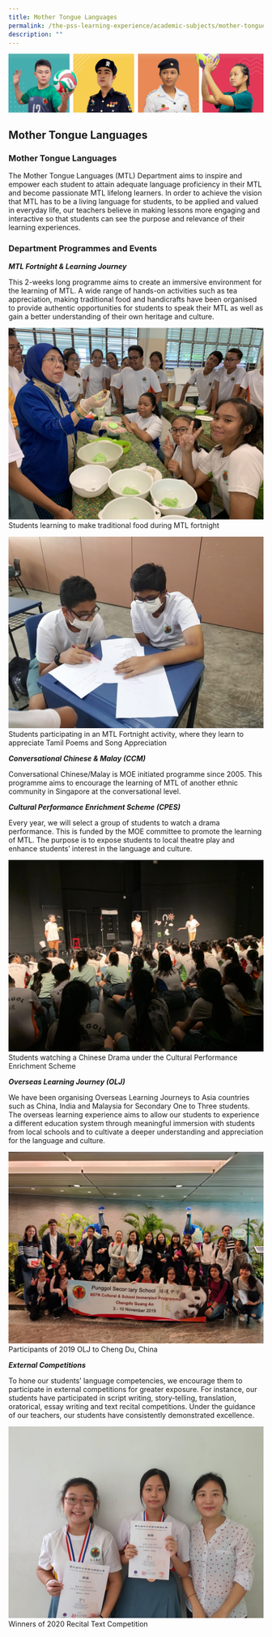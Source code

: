 ```yaml
---
title: Mother Tongue Languages
permalink: /the-pss-learning-experience/academic-subjects/mother-tongue-languages/
description: ""
---
```


![](/images/Our%20School/subbanner.jpg)

## Mother Tongue Languages

### Mother Tongue Languages


The Mother Tongue Languages (MTL) Department aims to inspire and empower each student to attain adequate language proficiency in their MTL and become passionate MTL lifelong learners. In order to achieve the vision that MTL has to be a living language for students, to be applied and valued in everyday life, our teachers believe in making lessons more engaging and interactive so that students can see the purpose and relevance of their learning experiences.

  

### Department Programmes and Events


  

**_MTL Fortnight & Learning Journey_**

  

This 2-weeks long programme aims to create an immersive environment for the learning of MTL. A wide range of hands-on activities such as tea appreciation, making traditional food and handicrafts have been organised to provide authentic opportunities for students to speak their MTL as well as gain a better understanding of their own heritage and culture.


![](/images/Academic%20Subjects/Mother%20Tongue%20Languages/Students%20learning%20to%20make%20traditional%20food%20during%20MTL%20fortnight.jpg)
Students learning to make traditional food during MTL fortnight

![](/images/Academic%20Subjects/Mother%20Tongue%20Languages/Tamil%20Poems%20and%20Song%20Appereciation_MTL%20Fortnight.jpeg)
Students participating in an MTL Fortnight activity, where they learn to appreciate Tamil Poems and Song Appreciation

**_Conversational Chinese & Malay (CCM)_**

  

Conversational Chinese/Malay is MOE initiated programme since 2005. This programme aims to encourage the learning of MTL of another ethnic community in Singapore at the conversational level.

  

  

**_Cultural Performance Enrichment Scheme (CPES)_**

  

Every year, we will select a group of students to watch a drama performance. This is funded by the MOE committee to promote the learning of MTL. The purpose is to expose students to local theatre play and enhance students’ interest in the language and culture.

![](/images/Academic%20Subjects/Mother%20Tongue%20Languages/Students%20watching%20a%20Chinese%20Drama%20under%20the%20Cultural%20Performance%20Enrichment%20Scheme.jpg)
Students watching a Chinese Drama under the Cultural Performance Enrichment Scheme


**_Overseas Learning Journey (OLJ)_**

  

We have been organising Overseas Learning Journeys to Asia countries such as China, India and Malaysia for Secondary One to Three students. The overseas learning experience aims to allow our students to experience a different education system through meaningful immersion with students from local schools and to cultivate a deeper understanding and appreciation for the language and culture.

![](/images/Academic%20Subjects/Mother%20Tongue%20Languages/Students%20participating%20in%20an%20OLJ%20to%20China%20(2019).jpg)
Participants of 2019 OLJ to Cheng Du, China

**_External Competitions_**

  

To hone our students’ language competencies, we encourage them to participate in external competitions for greater exposure. For instance, our students have participated in script writing, story-telling, translation, oratorical, essay writing and text recital competitions. Under the guidance of our teachers, our students have consistently demonstrated excellence.


![](/images/Academic%20Subjects/Mother%20Tongue%20Languages/Winners%20of%202020%20Recital%20Text%20Competition.jpeg)
Winners of 2020 Recital Text Competition